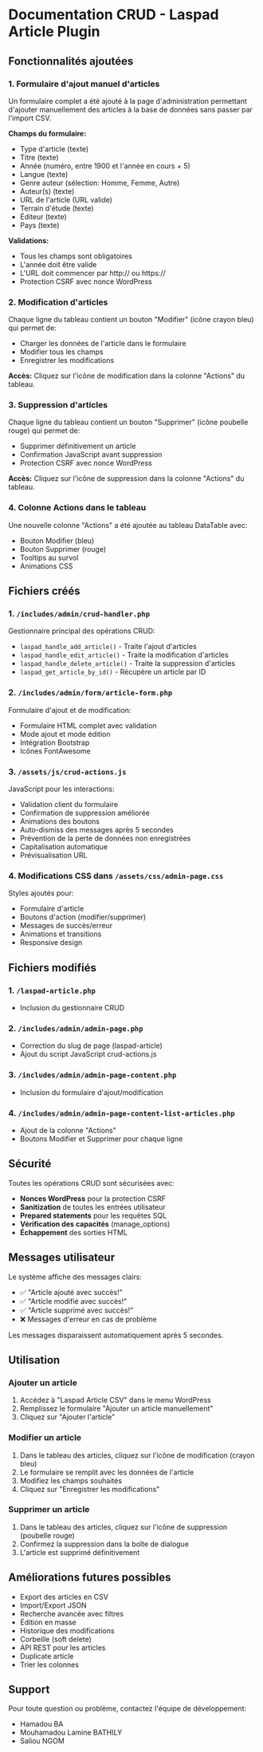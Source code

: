# Documentation CRUD - Laspad Article Plugin

## Fonctionnalités ajoutées

### 1. Formulaire d'ajout manuel d'articles

Un formulaire complet a été ajouté à la page d'administration permettant d'ajouter manuellement des articles à la base de données sans passer par l'import CSV.

**Champs du formulaire:**
- Type d'article (texte)
- Titre (texte)
- Année (numéro, entre 1900 et l'année en cours + 5)
- Langue (texte)
- Genre auteur (sélection: Homme, Femme, Autre)
- Auteur(s) (texte)
- URL de l'article (URL valide)
- Terrain d'étude (texte)
- Éditeur (texte)
- Pays (texte)

**Validations:**
- Tous les champs sont obligatoires
- L'année doit être valide
- L'URL doit commencer par http:// ou https://
- Protection CSRF avec nonce WordPress

### 2. Modification d'articles

Chaque ligne du tableau contient un bouton "Modifier" (icône crayon bleu) qui permet de:
- Charger les données de l'article dans le formulaire
- Modifier tous les champs
- Enregistrer les modifications

**Accès:** Cliquez sur l'icône de modification dans la colonne "Actions" du tableau.

### 3. Suppression d'articles

Chaque ligne du tableau contient un bouton "Supprimer" (icône poubelle rouge) qui permet de:
- Supprimer définitivement un article
- Confirmation JavaScript avant suppression
- Protection CSRF avec nonce WordPress

**Accès:** Cliquez sur l'icône de suppression dans la colonne "Actions" du tableau.

### 4. Colonne Actions dans le tableau

Une nouvelle colonne "Actions" a été ajoutée au tableau DataTable avec:
- Bouton Modifier (bleu)
- Bouton Supprimer (rouge)
- Tooltips au survol
- Animations CSS

## Fichiers créés

### 1. `/includes/admin/crud-handler.php`
Gestionnaire principal des opérations CRUD:
- `laspad_handle_add_article()` - Traite l'ajout d'articles
- `laspad_handle_edit_article()` - Traite la modification d'articles
- `laspad_handle_delete_article()` - Traite la suppression d'articles
- `laspad_get_article_by_id()` - Récupère un article par ID

### 2. `/includes/admin/form/article-form.php`
Formulaire d'ajout et de modification:
- Formulaire HTML complet avec validation
- Mode ajout et mode édition
- Intégration Bootstrap
- Icônes FontAwesome

### 3. `/assets/js/crud-actions.js`
JavaScript pour les interactions:
- Validation client du formulaire
- Confirmation de suppression améliorée
- Animations des boutons
- Auto-dismiss des messages après 5 secondes
- Prévention de la perte de données non enregistrées
- Capitalisation automatique
- Prévisualisation URL

### 4. Modifications CSS dans `/assets/css/admin-page.css`
Styles ajoutés pour:
- Formulaire d'article
- Boutons d'action (modifier/supprimer)
- Messages de succès/erreur
- Animations et transitions
- Responsive design

## Fichiers modifiés

### 1. `/laspad-article.php`
- Inclusion du gestionnaire CRUD

### 2. `/includes/admin/admin-page.php`
- Correction du slug de page (laspad-article)
- Ajout du script JavaScript crud-actions.js

### 3. `/includes/admin/admin-page-content.php`
- Inclusion du formulaire d'ajout/modification

### 4. `/includes/admin/admin-page-content-list-articles.php`
- Ajout de la colonne "Actions"
- Boutons Modifier et Supprimer pour chaque ligne

## Sécurité

Toutes les opérations CRUD sont sécurisées avec:
- **Nonces WordPress** pour la protection CSRF
- **Sanitization** de toutes les entrées utilisateur
- **Prepared statements** pour les requêtes SQL
- **Vérification des capacités** (manage_options)
- **Échappement** des sorties HTML

## Messages utilisateur

Le système affiche des messages clairs:
- ✅ "Article ajouté avec succès!"
- ✅ "Article modifié avec succès!"
- ✅ "Article supprimé avec succès!"
- ❌ Messages d'erreur en cas de problème

Les messages disparaissent automatiquement après 5 secondes.

## Utilisation

### Ajouter un article
1. Accédez à "Laspad Article CSV" dans le menu WordPress
2. Remplissez le formulaire "Ajouter un article manuellement"
3. Cliquez sur "Ajouter l'article"

### Modifier un article
1. Dans le tableau des articles, cliquez sur l'icône de modification (crayon bleu)
2. Le formulaire se remplit avec les données de l'article
3. Modifiez les champs souhaités
4. Cliquez sur "Enregistrer les modifications"

### Supprimer un article
1. Dans le tableau des articles, cliquez sur l'icône de suppression (poubelle rouge)
2. Confirmez la suppression dans la boîte de dialogue
3. L'article est supprimé définitivement

## Améliorations futures possibles

- Export des articles en CSV
- Import/Export JSON
- Recherche avancée avec filtres
- Édition en masse
- Historique des modifications
- Corbeille (soft delete)
- API REST pour les articles
- Duplicate article
- Trier les colonnes

## Support

Pour toute question ou problème, contactez l'équipe de développement:
- Hamadou BA
- Mouhamadou Lamine BATHILY
- Saliou NGOM
